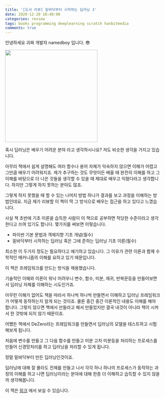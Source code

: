 ```yaml
---
title: '[도서 리뷰] 밑바닥부터 시작하는 딥러닝 3'
date: 2020-12-20 18:40:00
categories: review
tags: books programming deeplearning scratch hanbitmedia
comments: true
---
```

안녕하세요 괴짜 개발자 namedboy 입니다. 😎

<img src='https://firebasestorage.googleapis.com/v0/b/github-blog-39e5f.appspot.com/o/deeplearning.jpg?alt=media&token=ef1a0d22-fa05-4bba-91e3-f259c175317d' width='300px'/>

혹시 딥러닝은 배우기 어려운 분야 라고 생각하시나요? 저도 비슷한 생각을 가지고 있습니다.

아무리 책에서 쉽게 설명해도 여러 함수나 용어 자체가 익숙하지 않으면 이해가 어렵고 그만큼 배우기 어려워지죠. 제가 추구하는 것도 무엇이든 배울 때 완전히 이해를 하고 그 이해를 바탕으로 더 나은 것들을 생각할 수 있을 때 제대로 배우고 익혔다라고 생각합니다. 하지만 그렇게 하지 못하는 분야도 많죠.

그렇게 하지 못했을 때 할 수 있는 나머지 방법 하나가 결과를 보고 과정을 이해하는 방법인데요. 지금 제가 리뷰할 이 책이 딱 그 방식으로 배우는 접근을 하고 있다고 느꼈습니다.

사실 책 초반에 기초 이론을 습득한 사람이 이 책으로 공부하면 적당한 수준이라고 생각한다고 쓰여 있기도 합니다. 몇가지를 써보면 이렇습니다.

- 파이썬 기본 문법과 객체지향 기초 개념(필수)
- 밑바닥부터 시작하는 딥러닝 혹은 그에 준하는 딥러닝 기초 이론(필수)

최소한 이 두가지 정도는 필요하다고 얘기하고 있습니다. 그 이유가 관련 이론과 함께 수학적인 메커니즘의 이해를 요하고 있기 때문입니다.

이 책은 프레임워크를 만드는 방식을 채용했습니다.

기술적인 이해와 이론이 워낙 어려우니 변수, 함수, 미분, 재귀, 반복문등을 만들어보면서 딥러닝 자체를 이해하는 시도인거죠.

아무런 이해가 없어도 책을 따라서 하나씩 하나씩 만들면서 이해하고 딥러닝 프레임워크가 어떻게 동작하는지 알게 되는 것이죠. 물론 중간 중간 이론적인 내용도 이해를 해야 합니다. 그렇지 않으면 책에서 만들라고 해서 만들었지만 결국 내것이 아니라 책이 시켜서 한 것밖에 되지 않기 때문이죠.

어쨌든 책에서 DeZero라는 프레임워크를 만들면서 딥러닝의 모델을 테스트하고 시험해보게 됩니다. 

처음에 변수를 만들고 그 다음 함수를 만들고 미분 고차 미분등을 처리하는 프로세스를 만들어 신경망처리를 하고 딥러닝을 처리할 수 있게 됩니다.

정말 밑바닥부터 만든 딥러닝인것이죠.

딥러닝에 대해 잘 몰라도 전체를 만들고 나서 각각 하나 하나의 프로세스가 동작하는 과정의 이해를 하고 나면 딥러닝이라는 분야에 대해 한층 더 이해하고 습득할 수 있지 않을까 생각해봅니다.

이 책은 [링크](https://www.hanbit.co.kr/store/books/look.php?p_code=B6627606922) 에서 보실 수 있습니다.